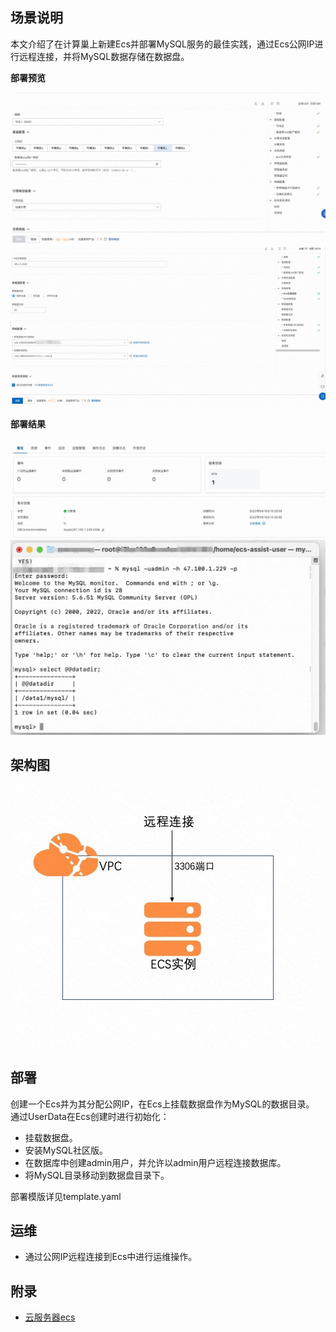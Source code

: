 ## 场景说明
本文介绍了在计算巢上新建Ecs并部署MySQL服务的最佳实践，通过Ecs公网IP进行远程连接，并将MySQL数据存储在数据盘。


**部署预览**

![deploy_1.jpg](deploy_1.jpg)
![deploy_2.jpg](deploy_2.jpg)

**部署结果**

![result_1.jpg](result_1.jpg)
![result_2.jpg](result_2.jpg)


## 架构图
![architecture.jpg](architecture.jpg)

## 部署

创建一个Ecs并为其分配公网IP，在Ecs上挂载数据盘作为MySQL的数据目录。
通过UserData在Ecs创建时进行初始化：
  * 挂载数据盘。
  * 安装MySQL社区版。
  * 在数据库中创建admin用户，并允许以admin用户远程连接数据库。
  * 将MySQL目录移动到数据盘目录下。

部署模版详见template.yaml


## 运维
* 通过公网IP远程连接到Ecs中进行运维操作。

## 附录
* [云服务器ecs](https://ros.console.aliyun.com/resourceType/ALIYUN::ECS::InstanceGroup)
